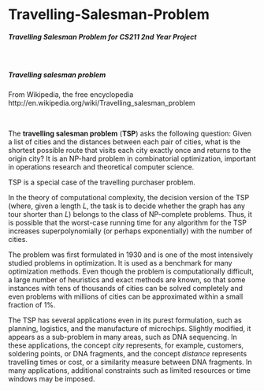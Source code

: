 Travelling-Salesman-Problem
===========================

<h5>Travelling Salesman Problem for CS211 2nd Year Project</h5>
<br>
<h5>Travelling salesman problem</h5>
<p>From Wikipedia, the free encyclopedia
	http://en.wikipedia.org/wiki/Travelling_salesman_problem</p>
<br>

<p>
	The <b>travelling salesman problem</b> (<b>TSP</b>) asks the following
	question: Given a list of cities and the distances between each pair of
	cities, what is the shortest possible route that visits each city
	exactly once and returns to the origin city? It is an NP-hard problem
	in combinatorial optimization, important in operations research and
	theoretical computer science.
</p>
<p>TSP is a special case of the travelling purchaser problem.</p>
<p>
	In the theory of computational complexity, the decision version of the
	TSP (where, given a length <i>L</i>, the task is to decide whether the
	graph has any tour shorter than <i>L</i>) belongs to the class of
	NP-complete problems. Thus, it is possible that the worst-case running
	time for any algorithm for the TSP increases superpolynomially (or
	perhaps exponentially) with the number of cities.
</p>
<p>The problem was first formulated in 1930 and is one of the most
	intensively studied problems in optimization. It is used as a benchmark
	for many optimization methods. Even though the problem is
	computationally difficult, a large number of heuristics and exact
	methods are known, so that some instances with tens of thousands of
	cities can be solved completely and even problems with millions of
	cities can be approximated within a small fraction of 1%.</p>
<p>
	The TSP has several applications even in its purest formulation, such
	as planning, logistics, and the manufacture of microchips. Slightly
	modified, it appears as a sub-problem in many areas, such as DNA
	sequencing. In these applications, the concept <i>city</i> represents,
	for example, customers, soldering points, or DNA fragments, and the
	concept <i>distance</i> represents travelling times or cost, or a
	similarity measure between DNA fragments. In many applications,
	additional constraints such as limited resources or time windows may be
	imposed.
</p>
